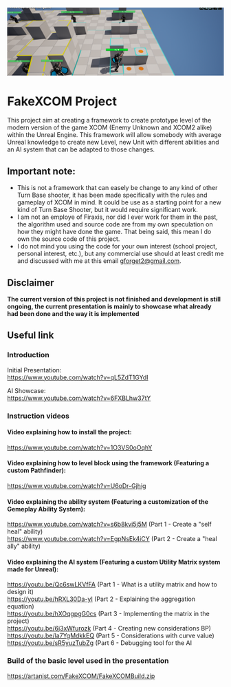 ![Screenshot of the projectt](/Screenshot/ProjectHeader.png)</BR>
# FakeXCOM Project
This project aim at creating a framework to create prototype level of the modern version of the game XCOM (Enemy Unknown and XCOM2 alike) within the Unreal Engine. This framework will allow somebody with average Unreal knowledge to create new Level, new Unit with different abilities and an AI system that can be adapted to those changes.

## Important note:
- This is not a framework that can easely be change to any kind of other Turn Base shooter, it has been made specifically with the rules and gameplay of XCOM in mind. It could be use as a starting point for a new kind of Turn Base Shooter, but it would require significant work.
- I am not an employe of Firaxis, nor did I ever work for them in the past, the algorithm used and source code are from my own speculation on how they might have done the game. That being said, this mean I do own the source code of this project.
- I do not mind you using the code for your own interest (school project, personal interest, etc.), but any commercial use should at least credit me and discussed with me at this email gforget2@gmail.com.

## Disclaimer
<b>The current version of this project is not finished and development is still ongoing, the current presentation is mainly to showcase what already had been done and the way it is implemented </b>

## Useful link

### Introduction

Initial Presentation:</br>
https://www.youtube.com/watch?v=qL5ZdT1GYdI

AI Showcase:</br>
https://www.youtube.com/watch?v=6FXBLhw37tY

### Instruction videos

#### Video explaining how to install the project:</br>
https://www.youtube.com/watch?v=1O3VS0oOqhY

#### Video explaining how to level block using the framework (Featuring a custom Pathfinder):</br>
https://www.youtube.com/watch?v=U6oDr-Gjhig

#### Video explaining the ability system (Featuring a customization of the Gemeplay Ability System):</br>
https://www.youtube.com/watch?v=s6b8kvi5j5M (Part 1 - Create a "self heal" ability) </br>
https://www.youtube.com/watch?v=EgpNsEk4iCY (Part 2 - Create a "heal ally" ability) </br>

#### Video explaining the AI system (Featuring a custom Utility Matrix system made for Unreal):</br>
https://youtu.be/Qc6swLKVfFA (Part 1 - What is a utility matrix and how to design it) </br>
https://youtu.be/hRXL30Da-yI (Part 2 - Explaining the aggregation equation) </br>
https://youtu.be/hXOqgpgG0cs (Part 3 - Implementing the matrix in the project) </br>
https://youtu.be/6j3xWfurozk (Part 4 - Creating new considerations BP) </br>
https://youtu.be/la7YgMdkkEQ (Part 5 - Considerations with curve value) </br>
https://youtu.be/sR5yuzTubZg (Part 6 - Debugging tool for the AI </br>

### Build of the basic level used in the presentation
https://artanist.com/FakeXCOM/FakeXCOMBuild.zip
